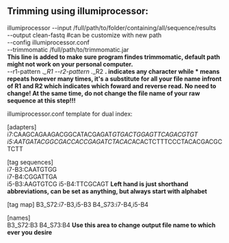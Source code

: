 ## Trimming using illumiprocessor:

illumiprocessor --input /full/path/to/folder/containing/all/sequence/results <br/>
--output clean-fastq #can be customize with new path <br/>
--config illumiprocessor.conf <br/> 
--trimmomatic /full/path/to/trimmomatic.jar <br/> 
**This line is added to make sure program findes trimmomatic, default path might not work on your personal computer.** <br/> 
--r1-pattern .*_R1 --r2-pattern .*_R2 
**. indicates any character while * means repeats however many times, it's a substitute for all your file name infront of R1 and R2 which indicates which foward and reverse read. No need to change! At the same time, do not change the file name of your raw sequence at this step!!!**


illumiprocessor.conf template for dual index:

[adapters]
i7:CAAGCAGAAGACGGCATACGAGAT*GTGACTGGAGTTCAGACGTGT
i5:AATGATACGGCGACCACCGAGATCTACAC*ACACTCTTTCCCTACACGACGCTCTT

[tag sequences]  
i7-B3:CAATGTGG    
i7-B4:CGGATTGA   
i5-B3:AAGTGTCG
i5-B4:TTCGCAGT
**Left hand is just shorthand abbreviations, can be set as anything, but always start with alphabet**

[tag map]
B3_S72:i7-B3,i5-B3
B4_S73:i7-B4,i5-B4

[names]   
B3_S72:B3
B4_S73:B4
**Use this area to change output file name to which ever you desire**
